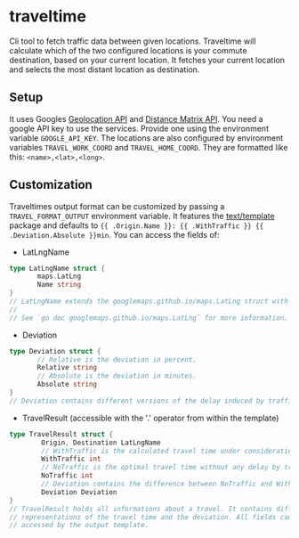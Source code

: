 # traveltime
Cli tool to fetch traffic data between given locations.
Traveltime will calculate which of the two configured locations is your commute destination, based on your current location.
It fetches your current location and selects the most distant location as destination.

## Setup
It uses Googles [Geolocation API](https://developers.google.com/maps/documentation/geolocation/overview) and [Distance Matrix API](https://developers.google.com/maps/documentation/distance-matrix).
You need a google API key to use the services.
Provide one using the environment variable `GOOGLE_API_KEY`.
The locations are also configured by environment variables `TRAVEL_WORK_COORD` and `TRAVEL_HOME_COORD`.
They are formatted like this: `<name>,<lat>,<long>`.

## Customization
Traveltimes output format can be customized by passing a `TRAVEL_FORMAT_OUTPUT` environment variable.
It features the [text/template](https://pkg.go.dev/text/template) package and defaults to `{{ .Origin.Name }}: {{ .WithTraffic }} {{ .Deviation.Absolute }}min`.
You can access the fields of:
 * LatLngName
 ```Go
type LatLngName struct {
        maps.LatLng
        Name string
}
// LatLngName extends the googlemaps.github.io/maps.LatLng struct with a name.
//
// See `go doc googlemaps.github.io/maps.LatLng` for more information.
 ```
 * Deviation
 ```Go
type Deviation struct {
        // Relative is the deviation in percent.
        Relative string
        // Absolute is the deviation in minutes.
        Absolute string
}
// Deviation contains different versions of the delay induced by traffic on the travel.
 ```
 * TravelResult (accessible with the '.' operator from within the template)
```Go
type TravelResult struct {
        Origin, Destination LatLngName
        // WithTraffic is the calculated travel time under consideration of traffic induced delay.
        WithTraffic int
        // NoTraffic is the optimal travel time without any delay by traffic.
        NoTraffic int
        // Deviation contains the difference between NoTraffic and WithTraffic in different formats.
        Deviation Deviation
}
// TravelResult holds all informations about a travel. It contains different
// representations of the travel time and the deviation. All fields can be
// accessed by the output template.
```
